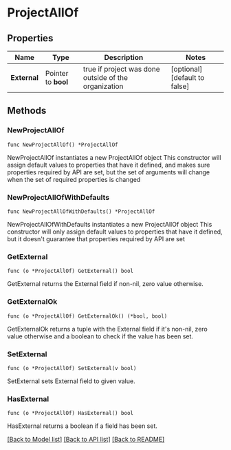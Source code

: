 # ProjectAllOf

## Properties

Name | Type | Description | Notes
------------ | ------------- | ------------- | -------------
**External** | Pointer to **bool** | true if project was done outside of the organization | [optional] [default to false]

## Methods

### NewProjectAllOf

`func NewProjectAllOf() *ProjectAllOf`

NewProjectAllOf instantiates a new ProjectAllOf object
This constructor will assign default values to properties that have it defined,
and makes sure properties required by API are set, but the set of arguments
will change when the set of required properties is changed

### NewProjectAllOfWithDefaults

`func NewProjectAllOfWithDefaults() *ProjectAllOf`

NewProjectAllOfWithDefaults instantiates a new ProjectAllOf object
This constructor will only assign default values to properties that have it defined,
but it doesn't guarantee that properties required by API are set

### GetExternal

`func (o *ProjectAllOf) GetExternal() bool`

GetExternal returns the External field if non-nil, zero value otherwise.

### GetExternalOk

`func (o *ProjectAllOf) GetExternalOk() (*bool, bool)`

GetExternalOk returns a tuple with the External field if it's non-nil, zero value otherwise
and a boolean to check if the value has been set.

### SetExternal

`func (o *ProjectAllOf) SetExternal(v bool)`

SetExternal sets External field to given value.

### HasExternal

`func (o *ProjectAllOf) HasExternal() bool`

HasExternal returns a boolean if a field has been set.


[[Back to Model list]](../README.md#documentation-for-models) [[Back to API list]](../README.md#documentation-for-api-endpoints) [[Back to README]](../README.md)


